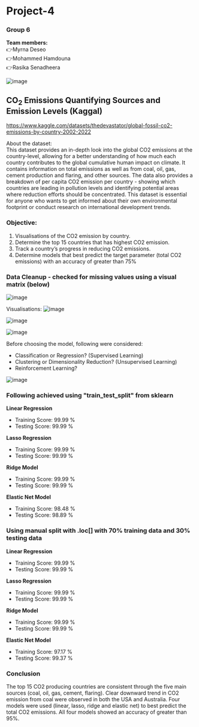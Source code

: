 # Project-4

### **Group 6**  
__Team members:__\
:point_right:Myrna Deseo\
:point_right:Mohammed Hamdouna\
:point_right:Rasika Senadheera

 ![image](https://user-images.githubusercontent.com/110227464/214265971-b7b7752e-e9aa-4a99-8671-b317adb6cce7.png)


## CO<sub>2</sub> Emissions Quantifying Sources and Emission Levels   (Kaggal)
https://www.kaggle.com/datasets/thedevastator/global-fossil-co2-emissions-by-country-2002-2022

About the dataset:\
This dataset provides an in-depth look into the global CO2 emissions at the country-level, allowing for a better understanding of how much each country contributes to the global cumulative human impact on climate. It contains information on total emissions as well as from coal, oil, gas, cement production and flaring, and other sources. The data also provides a breakdown of per capita CO2 emission per country - showing which countries are leading in pollution levels and identifying potential areas where reduction efforts should be concentrated. This dataset is essential for anyone who wants to get informed about their own environmental footprint or conduct research on international development trends.

### Objective:
1. Visualisations of the CO2 emission by country.
2. Determine the top 15 countries that has highest CO2 emission.
3. Track a country’s progress in reducing CO2 emissions.
4. Determine models that best predict the target parameter (total CO2 emissions) with an accuracy of greater than 75%


### Data Cleanup - checked for missing values using a visual matrix (below)
![image](https://user-images.githubusercontent.com/110227464/215319767-7b6686e7-4efd-4308-be57-f446590e6d23.png)


Visualisations:
![image](https://user-images.githubusercontent.com/110227464/215319900-d2dd9bda-2ec6-4441-8e93-9e9d65d3af68.png)

![image](https://user-images.githubusercontent.com/110227464/215319944-4a75492f-2db7-4773-9028-cafb8cc5d995.png)

![image](https://user-images.githubusercontent.com/110227464/215320078-161cf17c-14f0-4fdc-88a6-ffaca9307d9d.png)


Before choosing the model, following were considered:

- Classification or Regression? (Supervised Learning)
- Clustering or Dimensionality Reduction? (Unsupervised Learning)
- Reinforcement Learning? 

![image](https://user-images.githubusercontent.com/110227464/215320433-2e074957-6b29-4389-a1cd-faa22e397546.png)


### Following achieved using "train_test_split" from sklearn

**Linear Regression**
  + Training Score: 99.99 %
  + Testing Score: 99.99 %

**Lasso Regression**
  + Training Score: 99.99 %
  + Testing Score: 99.99 %

**Ridge Model**
  + Training Score: 99.99 %
  + Testing Score: 99.99 %

**Elastic Net Model**
  + Training Score: 98.48 %
  + Testing Score: 98.89 %


### Using manual split with .loc[] with 70% training data and 30% testing data

**Linear Regression**
+ Training Score: 99.99 %
+ Testing Score: 99.99 %

**Lasso Regression**
+ Training Score: 99.99 %
+ Testing Score: 99.99 %

**Ridge Model**
+ Training Score: 99.99 %
+ Testing Score: 99.99 %

**Elastic Net Model**
+ Training Score: 97.17 %
+ Testing Score: 99.37 %


### Conclusion
The top 15 CO2 producing countries are consistent through the five main sources (coal, oil, gas, cement, flaring).
Clear downward trend in CO2 emission from coal were observed in both the USA and Australia.
Four models were used (linear, lasso, ridge and elastic net) to best predict the total CO2 emissions.
All four models showed an accuracy of greater than 95%.
